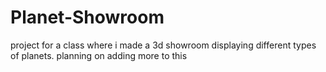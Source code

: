 # Planet-Showroom
project for a class where i made a 3d showroom displaying different types of planets. planning on adding more to this
